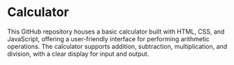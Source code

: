 # Calculator
This GitHub repository houses a basic calculator built with HTML, CSS, and JavaScript, offering a user-friendly interface for performing arithmetic operations. The calculator supports addition, subtraction, multiplication, and division, with a clear display for input and output.
